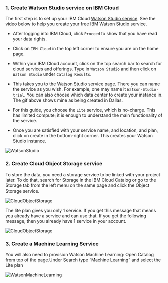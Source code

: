 ### 1. Create Watson Studio service on IBM Cloud

The first step is to set up your IBM Cloud [Watson Studio service](https://cloud.ibm.com/catalog/services/watson-studio). See the video below to help you create your free
IBM Watson Studio service.

* After logging into IBM Cloud, click `Proceed` to show that you have read your data rights.

* Click on `IBM Cloud` in the top left corner to ensure you are on the home page.

* Within your IBM Cloud account, click on the top search bar to search for cloud services and offerings. Type in `Watson Studio` and then click on `Watson Studio` under `Catalog Results`.

* This takes you to the Watson Studio service page. There you can name the service as you wish. For example, one may name it
`Watson-Studio-trial`. You can also choose which data center to create your instance in. The gif above shows mine as
being created in Dallas.

* For this guide, you choose the `Lite` service, which is no-charge. This has limited compute; it is enough
to understand the main functionality of the service.

* Once you are satisfied with your service name, and location, and plan, click on create in the bottom-right corner. This creates your Watson Studio instance.

![WatsonStudio](../images/WatsonStudio.gif)

### 2. Create Cloud Object Storage service
To store the data, you need a storage service to be linked with your project later. To do that, search for Storage in the IBM Cloud Catalog or go to the Storage tab from the left menu on the same page and click the Object Storage service.

![CloudObjectStorage](../images/CloudObjectStorageService.png)

The lite plan gives you only 1 service. If you get this message that means you already have a service and can use that. If you get the following message, then you already have 1 service in your account.

![CloudObjectStorage](../images/CloudObjectStorageService1.png)

### 3. Create a Machine Learning Service
You will also need to provision Watson Machine Learning:
Open Catalog from top of the page.Under Search type “Machine Learning” and select the Lite plan

![WatsonMachineLearning](../images/WatsonMachineLearning.png)
